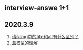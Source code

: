 ## interview-answe 1+1

## 2020.3.9

1. [请问img中的title和alt有什么区别？](https://github.com/webVueBlog/interview-answe/issues/1)
2. [盒模型的理解](https://github.com/webVueBlog/interview-answe/issues/2)
